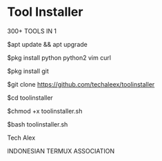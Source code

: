 # Tool Installer
300+ TOOLS IN 1

$apt update && apt upgrade

$pkg install python python2 vim curl

$pkg install git

$git clone https://github.com/techaleex/toolinstaller

$cd toolinstaller

$chmod +x toolinstaller.sh

$bash toolinstaller.sh

Tech Alex

INDONESIAN TERMUX ASSOCIATION
